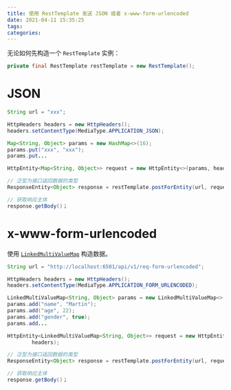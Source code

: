 ```yaml
---
title: 使用 RestTemplate 发送 JSON 或者 x-www-form-urlencoded
date: 2021-04-11 15:35:25
tags:
categories:
---
```


无论如何先构造一个 `RestTemplate` 实例：

```java
private final RestTemplate restTemplate = new RestTemplate();
```

# JSON

```java
String url = "xxx";

HttpHeaders headers = new HttpHeaders();
headers.setContentType(MediaType.APPLICATION_JSON);

Map<String, Object> params = new HashMap<>(16);
params.put("xxx", "xxx");
params.put...

HttpEntity<Map<String, Object>> request = new HttpEntity<>(params, headers);

// 泛型为接口返回数据的类型
ResponseEntity<Object> response = restTemplate.postForEntity(url, request, Object.class);

// 获取响应主体
response.getBody()；
```

# x-www-form-urlencoded

使用 [`LinkedMultiValueMap`](https://www.javadoc.io/doc/org.springframework/spring-core/latest/org/springframework/util/LinkedMultiValueMap.html) 构造数据。

```java
String url = "http://localhost:6501/api/v1/req-form-urlencoded";

HttpHeaders headers = new HttpHeaders();
headers.setContentType(MediaType.APPLICATION_FORM_URLENCODED);

LinkedMultiValueMap<String, Object> params = new LinkedMultiValueMap<>();
params.add("name", "Martin");
params.add("age", 22);
params.add("gender", true);
params.add...

HttpEntity<LinkedMultiValueMap<String, Object>> request = new HttpEntity<>(params,
        headers);

// 泛型为接口返回数据的类型
ResponseEntity<Object> response = restTemplate.postForEntity(url, request, Object.class);

// 获取响应主体
response.getBody()；
```
